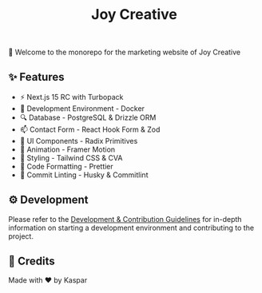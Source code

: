 <p align="center">
  <a href="https://joycreative.io" target="_blank" rel="noopener noreferrer">
    <img alt="" src="https://github.com/user-attachments/assets/59b94107-b6a5-4233-8d53-0bcd9ecec820"/>
  </a>
</p>

<h1 align="center">Joy Creative</h1>
<p align="center">
  <img alt="" src="https://img.shields.io/badge/Next.js-000000.svg?style=for-the-badge&logo=Next.js&labelColor=000">
  <img alt="" src="https://img.shields.io/github/languages/top/kasparnau/joycreative.io?style=for-the-badge&labelColor=000">
  <img alt="" src="https://img.shields.io/github/license/kasparnau/joycreative.io?style=for-the-badge&labelColor=000">
</p>

👋 Welcome to the monorepo for the marketing website of Joy Creative

## ✨ Features

- ⚡️ Next.js 15 RC with Turbopack
- 🤖 Development Environment - Docker
- 🔍 Database - PostgreSQL & Drizzle ORM
- 📫 Contact Form - React Hook Form & Zod
- 🌈 UI Components - Radix Primitives
- 🍿 Animation - Framer Motion
- 🎨 Styling - Tailwind CSS & CVA
- 💄 Code Formatting - Prettier
- 🔨 Commit Linting - Husky & Commitlint

## ⚙️ Development

Please refer to the [Development & Contribution Guidelines](./CONTRIBUTING.md) for in-depth information on starting a development environment and contributing to the project.

## 🤖 Credits

Made with ❤️ by Kaspar
